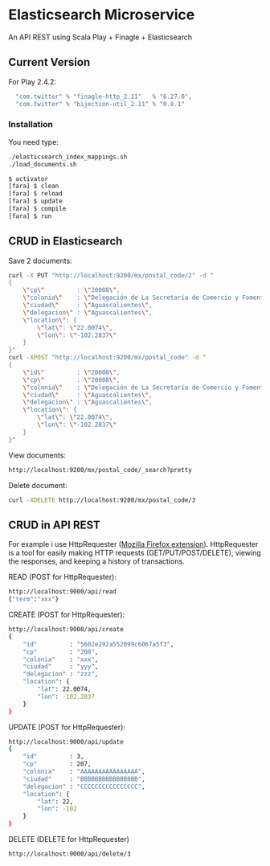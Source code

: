 # Elasticsearch Microservice

An API REST using Scala Play + Finagle + Elasticsearch 

## Current Version

For Play 2.4.2:

```scala
  "com.twitter" % "finagle-http_2.11"   % "6.27.0",
  "com.twitter" % "bijection-util_2.11" % "0.8.1"
```

### Installation

You need type:
```sh
./elasticsearch_index_mappings.sh
./load_documents.sh

$ activator
[fara] $ clean
[fara] $ reload
[fara] $ update
[fara] $ compile
[fara] $ run
```
## CRUD in Elasticsearch
Save 2 documents:
```sh
curl -X PUT "http://localhost:9200/mx/postal_code/2" -d "
{
    \"cp\"         : \"20008\",
    \"colonia\"    : \"Delegación de La Secretaría de Comercio y Fomento Industrial\",
    \"ciudad\"     : \"Aguascalientes\",
    \"delegacion\" : \"Aguascalientes\",
    \"location\": {
        \"lat\": \"22.0074\",
        \"lon\": \"-102.2837\"
    }
}"
curl -XPOST "http://localhost:9200/mx/postal_code" -d "
{
    \"id\"         : \"20008\",
    \"cp\"         : \"20008\",
    \"colonia\"    : \"Delegación de La Secretaría de Comercio y Fomento Industrial\",
    \"ciudad\"     : \"Aguascalientes\",
    \"delegacion\" : \"Aguascalientes\",
    \"location\": {
        \"lat\": \"22.0074\",
        \"lon\": \"-102.2837\"
    }
}"
```
View documents:
```sh
http://localhost:9200/mx/postal_code/_search?pretty
```
Delete document:
```sh
curl -XDELETE http://localhost:9200/mx/postal_code/3
```

## CRUD in API REST

For example i use HttpRequester ([Mozilla Firefox extension](https://addons.mozilla.org/es/firefox/addon/httprequester/)).
HttpRequester is a tool for easily making HTTP requests (GET/PUT/POST/DELETE), viewing the responses, and keeping a history of transactions.

READ (POST for HttpRequester):
```sh
http://localhost:9000/api/read
{"term":"xxx"}
```

CREATE (POST for HttpRequester):
```sh
http://localhost:9000/api/create
{
    "id"         : "5602e292a552099c6067a5f3",
    "cp"         : "208",
    "colonia"    : "xxx",
    "ciudad"     : "yyy",
    "delegacion" : "zzz",
    "location": {
        "lat": 22.0074,
        "lon": -102.2837
    }
}
```
UPDATE (POST for HttpRequester):
```sh
http://localhost:9000/api/update
{
    "id"         : 3,
    "cp"         : 207,
    "colonia"    : "AAAAAAAAAAAAAAAA",
    "ciudad"     : "BBBBBBBBBBBBBBBB",
    "delegacion" : "CCCCCCCCCCCCCCCC",
    "location": {
        "lat": 22,
        "lon": -102
    }
}
```

DELETE (DELETE for HttpRequester)
```sh
http://localhost:9000/api/delete/3
```



